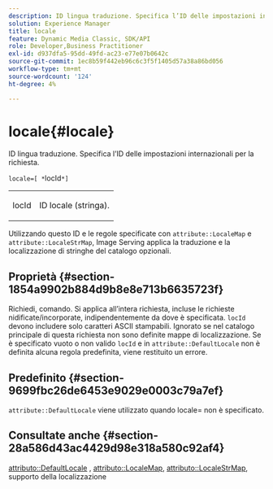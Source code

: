 ```yaml
---
description: ID lingua traduzione. Specifica l’ID delle impostazioni internazionali per la richiesta.
solution: Experience Manager
title: locale
feature: Dynamic Media Classic, SDK/API
role: Developer,Business Practitioner
exl-id: d937dfa5-95dd-49fd-ac23-e77e07b0642c
source-git-commit: 1ec8b59f442eb96c6c3f5f1405d57a38a86bd056
workflow-type: tm+mt
source-wordcount: '124'
ht-degree: 4%

---
```


# locale{#locale}

ID lingua traduzione. Specifica l’ID delle impostazioni internazionali per la richiesta.

`locale=[ *`locId`*]`

<table id="simpletable_C1899AD02C984ED3896B7620916637E7"> 
 <tr class="strow"> 
  <td class="stentry"> <p><span class="codeph"> <span class="varname"> locId</span></span> </p> </td> 
  <td class="stentry"> <p>ID locale (stringa). </p></td> 
 </tr> 
</table>

Utilizzando questo ID e le regole specificate con `attribute::LocaleMap` e `attribute::LocaleStrMap`, Image Serving applica la traduzione e la localizzazione di stringhe del catalogo opzionali.

## Proprietà {#section-1854a9902b884d9b8e8e713b6635723f}

Richiedi, comando. Si applica all’intera richiesta, incluse le richieste nidificate/incorporate, indipendentemente da dove è specificata. `locId` devono includere solo caratteri ASCII stampabili. Ignorato se nel catalogo principale di questa richiesta non sono definite mappe di localizzazione. Se è specificato vuoto o non valido `locId` e in `attribute::DefaultLocale` non è definita alcuna regola predefinita, viene restituito un errore.

## Predefinito {#section-9699fbc26de6453e9029e0003c79a7ef}

`attribute::DefaultLocale` viene utilizzato quando locale= non è specificato.

## Consultate anche {#section-28a586d43ac4429d98e318a580c92af4}

[attributo::DefaultLocale](../../../../../is-api/image-catalog/image-serving-api-ref/c-image-catalog-reference/c-attributes-reference/r-defaultlocale.md#reference-69462ad9923f464f80c2c012342a6b6b) ,  [attributo::LocaleMap](../../../../../is-api/image-catalog/image-serving-api-ref/c-image-catalog-reference/c-attributes-reference/r-localemap.md#reference-49bbf598f8ea47c3a563755cef306318),  [attributo::LocaleStrMap](../../../../../is-api/image-catalog/image-serving-api-ref/c-image-catalog-reference/c-attributes-reference/r-localestrmap.md#reference-98c42070a4bc4baf92537132be2b5b1e), supporto della localizzazione
